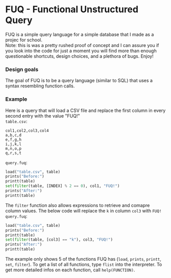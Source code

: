 # FUQ - Functional Unstructured Query
FUQ is a simple query language for a simple database that I made as a projec for school.\
Note: this is was a pretty rushed proof of concept and I can assure you if you look into the code for just a moment you will find more than enough questionable shortcuts, design choices, and a plethora of bugs. Enjoy!
### Design goals
The goal of FUQ is to be a query language (similar to SQL) that uses a syntax resembling function calls.
### Example
Here is a query that will load a CSV file and replace the first column in every second entry with the value "FUQ!"\
```table.csv```:
```csv
col1,col2,col3,col4
a,b,c,d
e,f,g,h
i,j,k,l
m,n,o,p
q,r,s,t
```
```query.fuq```:
```py
load("table.csv", table)
prints("Before:")
printt(table)
set(filter(table, [INDEX] % 2 == 0), col1, "FUQ!")
prints("After:")
printt(table)
```
The ```filter``` function also allows expressions to retrieve and comapre column values. The below code will replace the ```k``` in column ```col3``` with ```FUQ!```\
```query.fuq```:
```py
load("table.csv", table)
prints("Before:")
printt(table)
set(filter(table, [col3] == "k"), col3, "FUQ!")
prints("After:")
printt(table)
```
The example only shows 5 of the functions FUQ has (```load```, ```prints```, ```printt```, ```set```, ```filter```). To get a list of all functions, type ```flist``` into the interpreter. To get more detailed infos on each function, call ```help(FUNCTION)```.